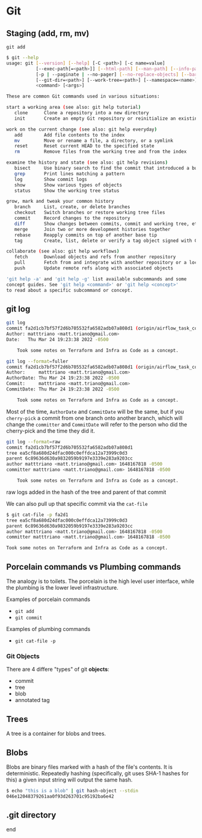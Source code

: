 # Git

## Staging (add, rm, mv)

`git add`


```bash
$ git --help
usage: git [--version] [--help] [-C <path>] [-c name=value]
           [--exec-path[=<path>]] [--html-path] [--man-path] [--info-path]
           [-p | --paginate | --no-pager] [--no-replace-objects] [--bare]
           [--git-dir=<path>] [--work-tree=<path>] [--namespace=<name>]
           <command> [<args>]

These are common Git commands used in various situations:

start a working area (see also: git help tutorial)
   clone      Clone a repository into a new directory
   init       Create an empty Git repository or reinitialize an existing one

work on the current change (see also: git help everyday)
   add        Add file contents to the index
   mv         Move or rename a file, a directory, or a symlink
   reset      Reset current HEAD to the specified state
   rm         Remove files from the working tree and from the index

examine the history and state (see also: git help revisions)
   bisect     Use binary search to find the commit that introduced a bug
   grep       Print lines matching a pattern
   log        Show commit logs
   show       Show various types of objects
   status     Show the working tree status

grow, mark and tweak your common history
   branch     List, create, or delete branches
   checkout   Switch branches or restore working tree files
   commit     Record changes to the repository
   diff       Show changes between commits, commit and working tree, etc
   merge      Join two or more development histories together
   rebase     Reapply commits on top of another base tip
   tag        Create, list, delete or verify a tag object signed with GPG

collaborate (see also: git help workflows)
   fetch      Download objects and refs from another repository
   pull       Fetch from and integrate with another repository or a local branch
   push       Update remote refs along with associated objects

'git help -a' and 'git help -g' list available subcommands and some
concept guides. See 'git help <command>' or 'git help <concept>'
to read about a specific subcommand or concept.
```

## git log

```bash
git log
commit fa2d1cb7bf57f2d6b705532fa6582adb07a808d1 (origin/airflow_task_context)
Author: matttriano <matt.triano@gmail.com>
Date:   Thu Mar 24 19:23:38 2022 -0500

    Took some notes on Terraform and Infra as Code as a concept.
```


```bash
git log --format=fuller
commit fa2d1cb7bf57f2d6b705532fa6582adb07a808d1 (origin/airflow_task_context)
Author:     matttriano <matt.triano@gmail.com>
AuthorDate: Thu Mar 24 19:23:38 2022 -0500
Commit:     matttriano <matt.triano@gmail.com>
CommitDate: Thu Mar 24 19:23:38 2022 -0500

    Took some notes on Terraform and Infra as Code as a concept.
```

Most of the time, `AuthorDate` and `CommitDate` will be the same, but if you `cherry-pick` a commit from one branch onto another branch, which will change the `committer` and `CommitDate` will refer to the person who did the cherry-pick and the time they did it.


```bash
git log --format=raw
commit fa2d1cb7bf57f2d6b705532fa6582adb07a808d1
tree ea5cf8a680d24dfac000c0effdca12a73999c0d3
parent 6c89636d630a9832059b9197e3339e283a9203cc
author matttriano <matt.triano@gmail.com> 1648167818 -0500
committer matttriano <matt.triano@gmail.com> 1648167818 -0500

    Took some notes on Terraform and Infra as Code as a concept.
```

raw logs added in the hash of the tree and parent of that commit

We can also pull up that specific commit via the `cat-file`

```bash
$ git cat-file -p fa2d1
tree ea5cf8a680d24dfac000c0effdca12a73999c0d3
parent 6c89636d630a9832059b9197e3339e283a9203cc
author matttriano <matt.triano@gmail.com> 1648167818 -0500
committer matttriano <matt.triano@gmail.com> 1648167818 -0500

Took some notes on Terraform and Infra as Code as a concept.
```
## Porcelain commands vs Plumbing commands

The analogy is to toilets. The porcelain is the high level user interface, while the plumbing is the lower level infrastructure. 

Examples of porcelain commands
* `git add`
* `git commit`

Examples of plumbing commands
* `git cat-file -p`

### Git Objects

There are 4 differe "types" of git **objects**:
* commit
* tree
* blob
* annotated tag

## Trees

A tree is a container for blobs and trees. 

## Blobs

Blobs are binary files marked with a hash of the file's contents. It is deterministic. Repeatedly hashing (specifically, git uses SHA-1 hashes for this) a given input string will output the same hash.

```bash
$ echo "this is a blob" | git hash-object --stdin
046e12048379261aa0f93d263701c95192ba6e42
```

## .git directory



























end